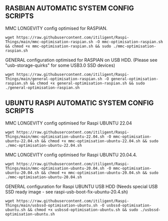 ## RASBIAN AUTOMATIC SYSTEM CONFIG SCRIPTS

MMC LONGEVITY config optimised for RASPIAN. 
 
    wget https://raw.githubusercontent.com/itiligent/Raspi-Things/main/mmc-optimisation-raspian.sh -O mmc-optimisation-raspian.sh && chmod +x mmc-optimisation-raspian.sh && sudo ./mmc-optimisation-raspian.sh


GENERAL configuration optimised for RASPIAN on USB HDD. (Please see "usb-storage-quirks" for some USB3.0 SSD devices)

    wget https://raw.githubusercontent.com/itiligent/Raspi-Things/main/general-optimisation-raspian.sh -O general-optimisation-raspian.sh && chmod +x general-optimisation-raspian.sh && sudo ./general-optimisation-raspian.sh


## UBUNTU RASPI AUTOMATIC SYSTEM CONFIG SCRIPTS

MMC LONGEVITY config optimised for Raspi UBUNTU 22.04 

    wget https://raw.githubusercontent.com/itiligent/Raspi-Things/main/mmc-optimisation-ubuntu-22.04.sh -O mmc-optimisation-ubuntu-22.04.sh && chmod +x mmc-optimisation-ubuntu-22.04.sh && sudo ./mmc-optimisation-ubuntu-22.04.sh  

MMC LONGEVITY config optimised for Raspi UBUNTU 20.04.4. 

    wget https://raw.githubusercontent.com/itiligent/Raspi-Things/main/mmc-optimisation-ubuntu-20.04.sh -O mmc-optimisation-ubuntu-20.04.sh && chmod +x mmc-optimisation-ubuntu-20.04.sh && sudo ./mmc-optimisation-ubuntu-20.04.sh    
    
GENERAL configuration for Raspi UBUNTU USB HDD (Needs special USB SSD ready image - see raspi-usb-boot-fix-ubuntu-20.4.sh)

    wget https://raw.githubusercontent.com/itiligent/Raspi-Things/main/usbssd-optimisation-ubuntu.sh -O usbssd-optimisation-ubuntu.sh && chmod +x usbssd-optimisation-ubuntu.sh && sudo ./usbssd-optimisation-ubuntu.sh




